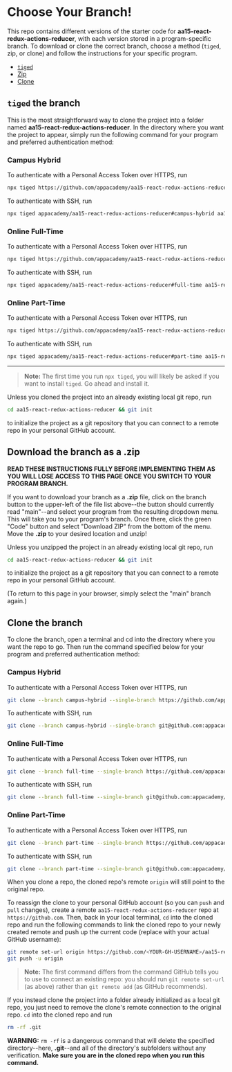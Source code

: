 # Choose Your Branch!

This repo contains different versions of the starter code for **aa15-react-redux-actions-reducer**,
with each version stored in a program-specific branch. To download or clone the
correct branch, choose a method (`tiged`, zip, or clone) and follow the
instructions for your specific program.

* [`tiged`](#tiged-the-branch)
* [Zip](#download-the-branch-as-a-zip)
* [Clone](#clone-the-branch)

## `tiged` the branch

This is the most straightforward way to clone the project into a folder named
**aa15-react-redux-actions-reducer**. In the directory where you want the project to appear, simply
run the following command for your program and preferred authentication method:

### Campus Hybrid

To authenticate with a Personal Access Token over HTTPS, run

```sh
npx tiged https://github.com/appacademy/aa15-react-redux-actions-reducer#campus-hybrid aa15-react-redux-actions-reducer
```

To authenticate with SSH, run

```sh
npx tiged appacademy/aa15-react-redux-actions-reducer#campus-hybrid aa15-react-redux-actions-reducer
```

### Online Full-Time

To authenticate with a Personal Access Token over HTTPS, run

```sh
npx tiged https://github.com/appacademy/aa15-react-redux-actions-reducer#full-time aa15-react-redux-actions-reducer
```

To authenticate with SSH, run

```sh
npx tiged appacademy/aa15-react-redux-actions-reducer#full-time aa15-react-redux-actions-reducer
```

### Online Part-Time

To authenticate with a Personal Access Token over HTTPS, run

```sh
npx tiged https://github.com/appacademy/aa15-react-redux-actions-reducer#part-time aa15-react-redux-actions-reducer
```

To authenticate with SSH, run

```sh
npx tiged appacademy/aa15-react-redux-actions-reducer#part-time aa15-react-redux-actions-reducer
```

-----

> **Note:** The first time you run `npx tiged`, you will likely be asked if you
> want to install `tiged`. Go ahead and install it.

Unless you cloned the project into an already existing local git repo, run

```sh
cd aa15-react-redux-actions-reducer && git init
```

to initialize the project as a git repository that you can connect to a remote
repo in your personal GitHub account.

## Download the branch as a .zip

**READ THESE INSTRUCTIONS FULLY BEFORE IMPLEMENTING THEM AS YOU WILL LOSE ACCESS
TO THIS PAGE ONCE YOU SWITCH TO YOUR PROGRAM BRANCH.**

If you want to download your branch as a __.zip__ file, click on the branch
button to the upper-left of the file list above--the button should currently
read "main"--and select your program from the resulting dropdown menu. This will
take you to your program's branch. Once there, click the green "Code" button and
select "Download ZIP" from the bottom of the menu. Move the __.zip__ to your
desired location and unzip!

Unless you unzipped the project in an already existing local git repo, run

```sh
cd aa15-react-redux-actions-reducer && git init
```

to initialize the project as a git repository that you can connect to a remote
repo in your personal GitHub account.

(To return to this page in your browser, simply select the "main" branch again.)

## Clone the branch

To clone the branch, open a terminal and cd into the directory where you want
the repo to go. Then run the command specified below for your program and
preferred authentication method:

### Campus Hybrid

To authenticate with a Personal Access Token over HTTPS, run

```sh
git clone --branch campus-hybrid --single-branch https://github.com/appacademy/aa15-react-redux-actions-reducer.git
```

To authenticate with SSH, run

```sh
git clone --branch campus-hybrid --single-branch git@github.com:appacademy/aa15-react-redux-actions-reducer.git
```

### Online Full-Time

To authenticate with a Personal Access Token over HTTPS, run

```sh
git clone --branch full-time --single-branch https://github.com/appacademy/aa15-react-redux-actions-reducer.git
```

To authenticate with SSH, run

```sh
git clone --branch full-time --single-branch git@github.com:appacademy/aa15-react-redux-actions-reducer.git
```

### Online Part-Time

To authenticate with a Personal Access Token over HTTPS, run

```sh
git clone --branch part-time --single-branch https://github.com/appacademy/aa15-react-redux-actions-reducer.git
```

To authenticate with SSH, run

```sh
git clone --branch part-time --single-branch git@github.com:appacademy/aa15-react-redux-actions-reducer.git
```

When you clone a repo, the cloned repo's remote `origin` will still point to the
original repo.

To reassign the clone to your personal GitHub account (so you can `push` and
`pull` changes), create a remote `aa15-react-redux-actions-reducer` repo at `https://github.com`.
Then, back in your local terminal, `cd` into the cloned repo and run the
following commands to link the cloned repo to your newly created remote and push
up the current code (replace <YOUR-GH-USERNAME> with your actual GitHub username):

```sh
git remote set-url origin https://github.com/<YOUR-GH-USERNAME>/aa15-react-redux-actions-reducer
git push -u origin
```

 > **Note:** The first command differs from the command GitHub tells you to use
 > to connect an existing repo: you should run `git remote set-url` (as above)
 > rather than `git remote add` (as GitHub recommends).

 If you instead clone the project into a folder already initialized as a local
 git repo, you just need to remove the clone's remote connection to the original
 repo. `cd` into the cloned repo and run

 ```sh
 rm -rf .git
 ```

**WARNING:** `rm -rf` is a dangerous command that will delete the specified
directory--here, __.git__--and all of the directory's subfolders without any
verification. **Make sure you are in the cloned repo when you run this
command.**
